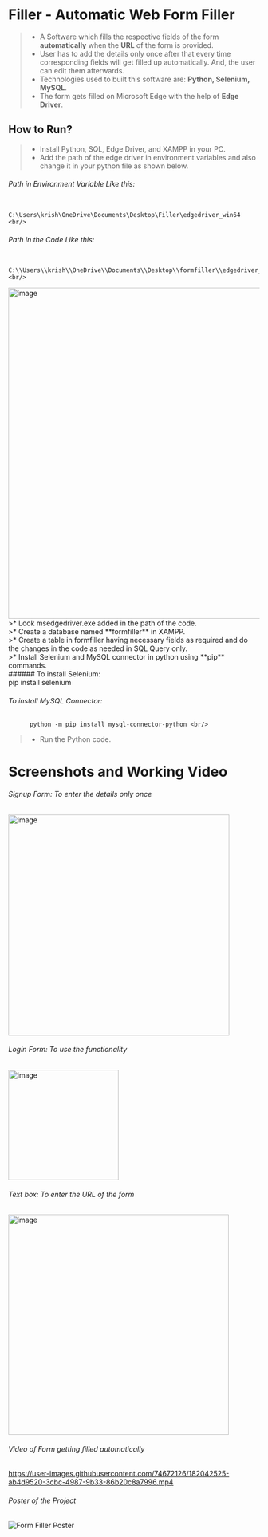 # Filler - Automatic Web Form Filler <br/>

>* A Software which fills the respective fields of the form **automatically** when the **URL** of the form is provided. <br/>
>* User has to add the details only once after that every time corresponding fields will get filled up automatically. And, the user can edit them afterwards. <br/>
>* Technologies used to built this software are: **Python, Selenium, MySQL**. <br/>
>* The form gets filled on Microsoft Edge with the help of **Edge Driver**. <br/>

## How to Run? <br/>

>* Install Python, SQL, Edge Driver, and XAMPP in your PC. <br/>
>* Add the path of the edge driver in environment variables and also change it in your python file as shown below. <br/>
###### Path in Environment Variable Like this: <br/>
          C:\Users\krish\OneDrive\Documents\Desktop\Filler\edgedriver_win64 <br/>
###### Path in the Code Like this: <br/>
          C:\\Users\\krish\\OneDrive\\Documents\\Desktop\\formfiller\\edgedriver_win64\\msedgedriver.exe <br/>
<img width="664" alt="image" src="https://user-images.githubusercontent.com/74672126/182042359-d2b34f49-2382-47d2-a2e6-fe8fa802c287.png">
>* Look msedgedriver.exe added in the path of the code. <br/>
>* Create a database named **formfiller** in XAMPP. <br/>
>* Create a table in formfiller having necessary fields as required and do the changes in the code as needed in SQL Query only. <br/>
>* Install Selenium and MySQL connector in python using **pip** commands. <br/>
###### To install Selenium: <br/>
          pip install selenium <br/>
          
###### To install MySQL Connector: <br/>
          python -m pip install mysql-connector-python <br/>

>* Run the Python code. <br/>

# Screenshots and Working Video <br/>

###### Signup Form: To enter the details only once
<img width="443" alt="image" src="https://user-images.githubusercontent.com/74672126/182042406-be38f56b-c484-46d9-a6e9-1399d957664f.png">

###### Login Form: To use the functionality
<img width="221" alt="image" src="https://user-images.githubusercontent.com/74672126/182042434-69668598-2f52-41cb-b69c-a056f1fe21a1.png">

###### Text box: To enter the URL of the form
<img width="442" alt="image" src="https://user-images.githubusercontent.com/74672126/182042453-ec463e81-7a66-43bf-a0d5-58d891ac5d17.png">

###### Video of Form getting filled automatically
https://user-images.githubusercontent.com/74672126/182042525-ab4d9520-3cbc-4987-9b33-86b20c8a7996.mp4

###### Poster of the Project
![Form Filler Poster](https://user-images.githubusercontent.com/74672126/182042556-cba9983d-22cc-4692-8170-74410a6e26c1.jpeg)
